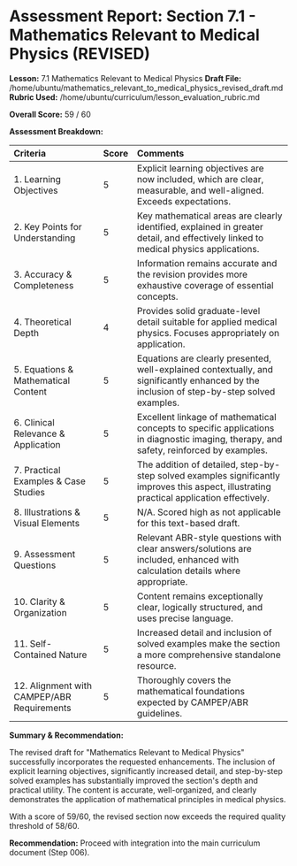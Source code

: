 # Assessment Report: Section 7.1 - Mathematics Relevant to Medical Physics (REVISED)

**Lesson:** 7.1 Mathematics Relevant to Medical Physics
**Draft File:** /home/ubuntu/mathematics_relevant_to_medical_physics_revised_draft.md
**Rubric Used:** /home/ubuntu/curriculum/lesson_evaluation_rubric.md

**Overall Score:** 59 / 60

**Assessment Breakdown:**

| Criteria                             | Score | Comments |
| :----------------------------------- | :---- | :------- |
| 1. Learning Objectives           | 5     | Explicit learning objectives are now included, which are clear, measurable, and well-aligned. Exceeds expectations. |
| 2. Key Points for Understanding  | 5     | Key mathematical areas are clearly identified, explained in greater detail, and effectively linked to medical physics applications. |
| 3. Accuracy & Completeness       | 5     | Information remains accurate and the revision provides more exhaustive coverage of essential concepts. |
| 4. Theoretical Depth             | 4     | Provides solid graduate-level detail suitable for applied medical physics. Focuses appropriately on application. |
| 5. Equations & Mathematical Content | 5     | Equations are clearly presented, well-explained contextually, and significantly enhanced by the inclusion of step-by-step solved examples. |
| 6. Clinical Relevance & Application | 5     | Excellent linkage of mathematical concepts to specific applications in diagnostic imaging, therapy, and safety, reinforced by examples. |
| 7. Practical Examples & Case Studies | 5     | The addition of detailed, step-by-step solved examples significantly improves this aspect, illustrating practical application effectively. |
| 8. Illustrations & Visual Elements | 5     | N/A. Scored high as not applicable for this text-based draft. |
| 9. Assessment Questions          | 5     | Relevant ABR-style questions with clear answers/solutions are included, enhanced with calculation details where appropriate. |
| 10. Clarity & Organization        | 5     | Content remains exceptionally clear, logically structured, and uses precise language. |
| 11. Self-Contained Nature         | 5     | Increased detail and inclusion of solved examples make the section a more comprehensive standalone resource. |
| 12. Alignment with CAMPEP/ABR Requirements | 5     | Thoroughly covers the mathematical foundations expected by CAMPEP/ABR guidelines. |

**Summary & Recommendation:**

The revised draft for "Mathematics Relevant to Medical Physics" successfully incorporates the requested enhancements. The inclusion of explicit learning objectives, significantly increased detail, and step-by-step solved examples has substantially improved the section's depth and practical utility. The content is accurate, well-organized, and clearly demonstrates the application of mathematical principles in medical physics.

With a score of 59/60, the revised section now exceeds the required quality threshold of 58/60.

**Recommendation:** Proceed with integration into the main curriculum document (Step 006).
